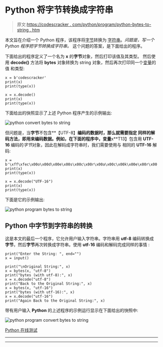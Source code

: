 # Python 将字节转换成字符串

> 原文:[https://codescracker . com/python/program/python-bytes-to-string . htm](https://codescracker.com/python/program/python-bytes-to-string.htm)

本文旨在介绍一个 Python 程序，该程序将[字节](/python/python-bytes.htm)转换为 [字符串](/python/python-strings.htm)。*问题是，写一个 Python 程序把字节转换成字符串。* 这个问题的答案，是下面给出的程序。

下面给出的程序定义了一个名为 **x** 的**字节**对象，然后打印该值及其类型。 然后使用 **decode()** 方法将 **bytes** 对象转换为 string 对象，然后再次打印同一个[变量](/python/python-variables.htm)的值 和类型:

```
x = b'codescracker'
print(x)
print(type(x))

x = x.decode()
print(x)
print(type(x))
```

下面给出的快照显示了上述 Python 程序产生的示例输出:

![python convert bytes to string](../Images/383ca58ab59acdad201732e7d37e6feb.png)

但问题是，当**字节**不包含**【UTF-8】**编码的数据时，那么就需要指定 同样的解码方法，即用来编码数据。例如，在下面的程序中，变量**x**T13】包含用 **UTF-16** 编码的*字节*对象，因此在解码成字符串时，我们需要使用与 相同的 **UTF-16** 解码:

```
x = b'\xff\xfec\x00o\x00d\x00e\x00s\x00c\x00r\x00a\x00c\x00k\x00e\x00r\x00'
print(x)
print(type(x))

x = x.decode("UTF-16")
print(x)
print(type(x))
```

下面是它的示例输出:

![python program bytes to string](../Images/8c345763b140e38d861b5ade93b9fff7.png)

## Python 中字节到字符串的转换

这是本文的最后一个程序，它允许用户输入字符串。字符串用 **utf-8** 编码转换成**字节**，然后**字节**再次转换成字符串。使用 **utf-16** 编码和解码完成同样的事情 :

```
print("Enter the String: ", end="")
x = input()

print("\nOriginal String:", x)
x = bytes(x, "utf-8")
print("bytes (with utf-8):", x)
x = x.decode("utf-8")
print("Back to the Original String:", x)
x = bytes(x, "utf-16")
print("bytes (with utf-16):", x)
x = x.decode("utf-16")
print("Again Back to the Original String:", x)
```

带有用户输入 **Python** 的上述程序的示例运行显示在下面给出的快照中:

![python program convert bytes to string](../Images/7d6fcfe81e1816c220f245c9ec877586.png)

[Python 在线测试](/exam/showtest.php?subid=10)

* * *

* * *